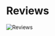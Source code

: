 # Reviews
![Reviews](https://user-images.githubusercontent.com/91076807/140639665-ca261c52-350d-4f8e-872d-601af9c5143c.gif)
